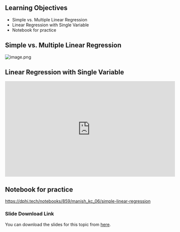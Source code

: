 ## Learning Objectives

* Simple vs. Multiple Linear Regression
* Linear Regression with Single Variable
* Notebook for practice

## Simple vs. Multiple Linear Regression







![image.png](https://dphi-live.s3.amazonaws.com/media_uploads/image_7fb99f165a054370af6c378c20eec0de.png)






## Linear Regression with Single Variable










<iframe width="560" height="315" src="https://www.youtube.com/embed/8jazNUpO3lQ" title="YouTube video player" frameborder="0" allow="accelerometer; autoplay; clipboard-write; encrypted-media; gyroscope; picture-in-picture" allowfullscreen></iframe>








## Notebook for practice

https://dphi.tech/notebooks/859/manish_kc_06/simple-linear-regression

### Slide Download Link
You can download the slides for this topic from [here](https://docs.google.com/presentation/d/1lz-Am6hMBK0qcxnG6Gq7JwE69Pk3YcIIkA5Emx2vqLM/edit?usp=sharing).
